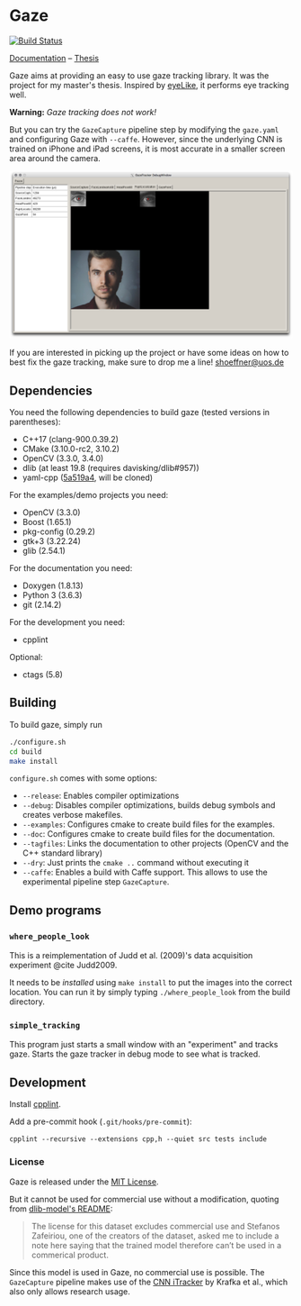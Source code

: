 # Gaze

[![Build Status](https://semaphoreci.com/api/v1/projects/1c4f3523-8438-462d-a344-993e66c7f978/1574305/badge.svg)](https://semaphoreci.com/hoeffner/gaze)

[Documentation](https://shoeffner.github.io/gaze) &ndash; [Thesis](https://shoeffner.github.io/mthesis)

Gaze aims at providing an easy to use gaze tracking library. It was the project for my master's thesis.
Inspired by [eyeLike](https://github.com/trishume/eyeLike), it performs eye tracking well.

**Warning:** *Gaze tracking does not work!*

But you can try the `GazeCapture` pipeline step by modifying the `gaze.yaml` and configuring Gaze with `--caffe`. However, since the underlying CNN is trained on iPhone and iPad screens, it is most accurate in a smaller screen area around the camera.

![Gaze's UI](docs/gazedebuggui.png)

If you are interested in picking up the project or have some ideas on how to best fix the gaze tracking, make sure to drop me a line! [shoeffner@uos.de](mailto:shoeffner@uos.de)


## Dependencies

You need the following dependencies to build gaze (tested versions in
parentheses):

- C++17 (clang-900.0.39.2)
- CMake (3.10.0-rc2, 3.10.2)
- OpenCV (3.3.0, 3.4.0)
- dlib (at least 19.8 (requires davisking/dlib#957))
- yaml-cpp ([5a519a4](https://github.com/jbeder/yaml-cpp/commit/5a519a4c6cb03a2aa440b8d53a829ef2db30bb9e), will be cloned)

For the examples/demo projects you need:

- OpenCV (3.3.0)
- Boost (1.65.1)
- pkg-config (0.29.2)
- gtk+3 (3.22.24)
- glib (2.54.1)

For the documentation you need:

- Doxygen (1.8.13)
- Python 3 (3.6.3)
- git (2.14.2)

For the development you need:

- cpplint

Optional:

- ctags (5.8)


## Building

To build gaze, simply run

```bash
./configure.sh
cd build
make install
```

`configure.sh` comes with some options:

- `--release`: Enables compiler optimizations
- `--debug`: Disables compiler optimizations, builds debug symbols and creates verbose makefiles.
- `--examples`: Configures cmake to create build files for the examples.
- `--doc`: Configures cmake to create build files for the documentation.
- `--tagfiles`: Links the documentation to other projects (OpenCV and the C++ standard library)
- `--dry`: Just prints the `cmake ..` command without executing it
- `--caffe`: Enables a build with Caffe support. This allows to use the experimental pipeline step `GazeCapture`.


## Demo programs

### `where_people_look`

This is a reimplementation of Judd et al. (2009)'s data acquisition experiment @cite Judd2009.

It needs to be *installed* using `make install` to put the images into the
correct location. You can run it by simply typing `./where_people_look` from
the build directory.


### `simple_tracking`

This program just starts a small window with an "experiment" and tracks gaze.
Starts the gaze tracker in debug mode to see what is tracked.


## Development

Install [cpplint](https://github.com/cpplint/cpplint).

Add a pre-commit hook (`.git/hooks/pre-commit`):
```
cpplint --recursive --extensions cpp,h --quiet src tests include
```


### License

Gaze is released under the [MIT License](LICENSE.md).

But it cannot be used for commercial use without a modification,
quoting from [dlib-model's README](https://github.com/davisking/dlib-models/blob/ae50fe33583de33c60276611d37915e93d11566b/README.md):

> The license for this dataset excludes commercial use and Stefanos Zafeiriou,
> one of the creators of the dataset, asked me to include a note here saying that
> the trained model therefore can’t be used in a commerical product.

Since this model is used in Gaze, no commercial use is possible.
The `GazeCapture` pipeline makes use of the
[CNN iTracker](http://gazecapture.csail.mit.edu) by Krafka et al., which also
only allows research usage.
